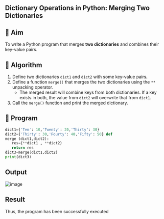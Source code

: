 ## Dictionary Operations in Python: Merging Two Dictionaries

## 🎯 Aim
To write a Python program that merges **two dictionaries** and combines their key-value pairs.

## 🧠 Algorithm
1. Define two dictionaries `dict1` and `dict2` with some key-value pairs.
2. Define a function `merge()` that merges the two dictionaries using the `**` unpacking operator.
   - The merged result will combine keys from both dictionaries. If a key exists in both, the value from `dict2` will overwrite that from `dict1`.
3. Call the `merge()` function and print the merged dictionary.

## 🧾 Program
```py
dict1={'Ten': 10,'Twenty': 20,'Thirty': 30} 
dict2={'Thirty': 30,'Fourty': 40,'Fifty': 50} def 
merge (dict1,dict2): 
   res={**dict1 , **dict2}
   return res 
dict3=merge(dict1,dict2) 
print(dict3) 
```
## Output
![image](https://github.com/user-attachments/assets/89c24cf1-3c6b-4608-b95e-68e1dc4734c9)

## Result
Thus, the program has been successfully executed 
